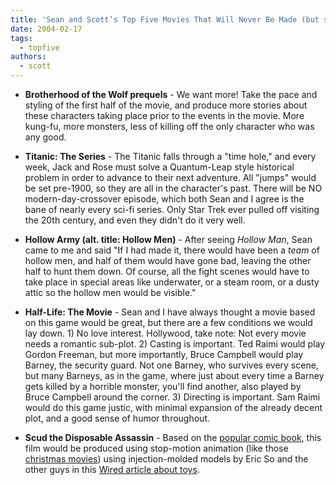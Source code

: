 ```yaml
---
title: 'Sean and Scott’s Top Five Movies That Will Never Be Made (but should be)'
date: 2004-02-17
tags:
  - topfive
authors:
  - scott
---
```


- **Brotherhood of the Wolf prequels** - We want more! Take the pace and styling of the first half of the movie, and produce more stories about these characters taking place prior to the events in the movie. More kung-fu, more monsters, less of killing off the only character who was any good.

- **Titanic: The Series** - The Titanic falls through a "time hole," and every week, Jack and Rose must solve a Quantum-Leap style historical problem in order to advance to their next adventure. All "jumps" would be set pre-1900, so they are all in the character's past. There will be NO modern-day-crossover episode, which both Sean and I agree is the bane of nearly every sci-fi series. Only Star Trek ever pulled off visiting the 20th century, and even they didn't do it very well.

- **Hollow Army (alt. title: Hollow Men)** - After seeing _Hollow Man_, Sean came to me and said "If I had made it, there would have been a _team_ of hollow men, and half of them would have gone bad, leaving the other half to hunt them down. Of course, all the fight scenes would have to take place in special areas like underwater, or a steam room, or a dusty attic so the hollow men would be visible."

- **Half-Life: The Movie** - Sean and I have always thought a movie based on this game would be great, but there are a few conditions we would lay down. 1) No love interest. Hollywood, take note: Not every movie needs a romantic sub-plot. 2) Casting is important. Ted Raimi would play Gordon Freeman, but more importantly, Bruce Campbell would play Barney, the security guard. Not one Barney, who survives every scene, but many Barneys, as in the game, where just about every time a Barney gets killed by a horrible monster, you'll find another, also played by Bruce Campbell around the corner. 3) Directing is important. Sam Raimi would do this game justic, with minimal expansion of the already decent plot, and a good sense of humor throughout.

- **Scud the Disposable Assassin** - Based on the [popular comic book](http://www.scud.com/), this film would be produced using stop-motion animation (like those [christmas movies](http://ak.collectiblestoday.com/gallery/albums/blog-photos/product/450/1600598001.jpg)) using injection-molded models by Eric So and the other guys in this [Wired article about toys](http://wired.com/wired/archive/12.01/gijoe.html).
